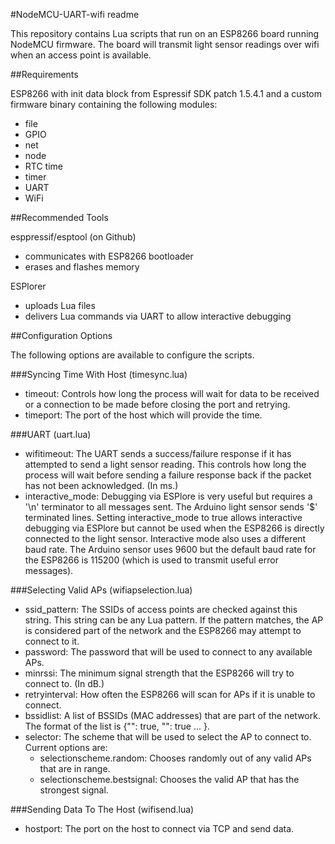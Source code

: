 #NodeMCU-UART-wifi readme

This repository contains Lua scripts that run on an ESP8266 board running NodeMCU firmware.  The board will transmit light sensor readings over wifi when an access point is available.

##Requirements

ESP8266 with init data block from Espressif SDK patch 1.5.4.1 and a custom firmware binary containing the following modules:
- file
- GPIO
- net
- node
- RTC time
- timer
- UART
- WiFi

##Recommended Tools

esppressif/esptool (on Github)
- communicates with ESP8266 bootloader
- erases and flashes memory

ESPlorer
- uploads Lua files
- delivers Lua commands via UART to allow interactive debugging

##Configuration Options

The following options are available to configure the scripts.

###Syncing Time With Host (timesync.lua)
- timeout: Controls how long the process will wait for data to be received or a connection to be made before closing the port and retrying.
- timeport: The port of the host which will provide the time.

###UART (uart.lua)
- wifitimeout: The UART sends a success/failure response if it has attempted to send a light sensor reading.  This controls how long the process will wait before sending a failure response back if the packet has not been acknowledged.  (In ms.)
- interactive_mode: Debugging via ESPlore is very useful but requires a '\n' terminator to all messages sent.  The Arduino light sensor sends '$' terminated lines.  Setting interactive_mode to true allows interactive debugging via ESPlore but cannot be used when the ESP8266 is directly connected to the light sensor.  Interactive mode also uses a different baud rate.  The Arduino sensor uses 9600 but the default baud rate for the ESP8266 is 115200 (which is used to transmit useful error messages).

###Selecting Valid APs (wifiapselection.lua)
- ssid_pattern: The SSIDs of access points are checked against this string.  This string can be any Lua pattern.  If the pattern matches, the AP is considered part of the network and the ESP8266 may attempt to connect to it.
- password: The password that will be used to connect to any available APs.
- minrssi: The minimum signal strength that the ESP8266 will try to connect to. (In dB.)
- retryinterval: How often the ESP8266 will scan for APs if it is unable to connect.
- bssidlist: A list of BSSIDs (MAC addresses) that are part of the network.  The format of the list is {"<bssid1>": true, "<bssid2>": true ... }.
- selector: The scheme that will be used to select the AP to connect to.  Current options are:
  - selectionscheme.random: Chooses randomly out of any valid APs that are in range.
  - selectionscheme.bestsignal: Chooses the valid AP that has the strongest signal.

###Sending Data To The Host (wifisend.lua)
- hostport: The port on the host to connect via TCP and send data.
